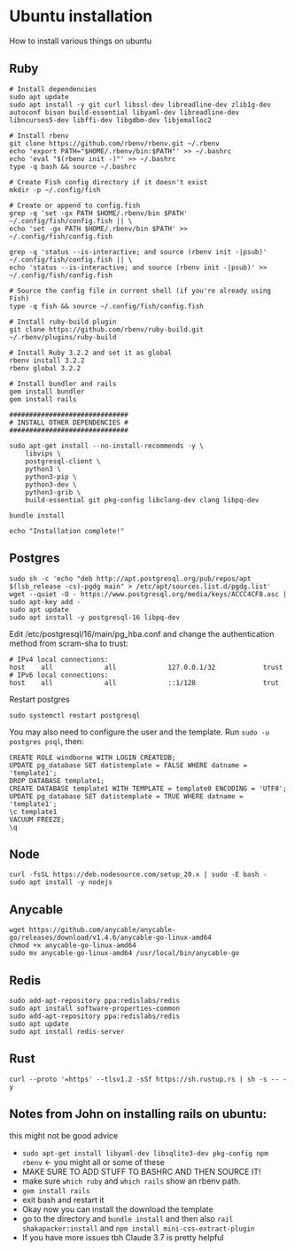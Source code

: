# Ubuntu installation

How to install various things on ubuntu

## Ruby
```shell
# Install dependencies
sudo apt update
sudo apt install -y git curl libssl-dev libreadline-dev zlib1g-dev autoconf bison build-essential libyaml-dev libreadline-dev libncurses5-dev libffi-dev libgdbm-dev libjemalloc2

# Install rbenv
git clone https://github.com/rbenv/rbenv.git ~/.rbenv
echo 'export PATH="$HOME/.rbenv/bin:$PATH"' >> ~/.bashrc
echo 'eval "$(rbenv init -)"' >> ~/.bashrc
type -q bash && source ~/.bashrc

# Create Fish config directory if it doesn't exist
mkdir -p ~/.config/fish

# Create or append to config.fish
grep -q 'set -gx PATH $HOME/.rbenv/bin $PATH' ~/.config/fish/config.fish || \
echo 'set -gx PATH $HOME/.rbenv/bin $PATH' >> ~/.config/fish/config.fish

grep -q 'status --is-interactive; and source (rbenv init -|psub)' ~/.config/fish/config.fish || \
echo 'status --is-interactive; and source (rbenv init -|psub)' >> ~/.config/fish/config.fish

# Source the config file in current shell (if you're already using Fish)
type -q fish && source ~/.config/fish/config.fish

# Install ruby-build plugin
git clone https://github.com/rbenv/ruby-build.git ~/.rbenv/plugins/ruby-build

# Install Ruby 3.2.2 and set it as global
rbenv install 3.2.2
rbenv global 3.2.2

# Install bundler and rails
gem install bundler
gem install rails

##############################
# INSTALL OTHER DEPENDENCIES #
##############################

sudo apt-get install --no-install-recommends -y \
    libvips \
    postgresql-client \
    python3 \
    python3-pip \
    python3-dev \
    python3-grib \
    build-essential git pkg-config libclang-dev clang libpq-dev

bundle install

echo "Installation complete!"

```

## Postgres

```shell
sudo sh -c 'echo "deb http://apt.postgresql.org/pub/repos/apt $(lsb_release -cs)-pgdg main" > /etc/apt/sources.list.d/pgdg.list'
wget --quiet -O - https://www.postgresql.org/media/keys/ACCC4CF8.asc | sudo apt-key add -
sudo apt update
sudo apt install -y postgresql-16 libpq-dev
```

Edit /etc/postgresql/16/main/pg_hba.conf and change the authentication method from scram-sha to trust:
```
# IPv4 local connections:
host    all             all             127.0.0.1/32            trust
# IPv6 local connections:
host    all             all             ::1/128                 trut
```

Restart postgres
```shell
sudo systemctl restart postgresql
```

You may also need to configure the user and the template. Run `sudo -u postgres psql`, then:
```psql
CREATE ROLE windborne WITH LOGIN CREATEDB; 
UPDATE pg_database SET datistemplate = FALSE WHERE datname = 'template1';
DROP DATABASE template1;
CREATE DATABASE template1 WITH TEMPLATE = template0 ENCODING = 'UTF8';
UPDATE pg_database SET datistemplate = TRUE WHERE datname = 'template1';
\c template1
VACUUM FREEZE;
\q
```

## Node
```shell
curl -fsSL https://deb.nodesource.com/setup_20.x | sudo -E bash -
sudo apt install -y nodejs
```

## Anycable
```shell
wget https://github.com/anycable/anycable-go/releases/download/v1.4.6/anycable-go-linux-amd64
chmod +x anycable-go-linux-amd64
sudo mv anycable-go-linux-amd64 /usr/local/bin/anycable-go
```

## Redis
```shell
sudo add-apt-repository ppa:redislabs/redis
sudo apt install software-properties-common
sudo add-apt-repository ppa:redislabs/redis
sudo apt update
sudo apt install redis-server
```

## Rust
```shell
curl --proto '=https' --tlsv1.2 -sSf https://sh.rustup.rs | sh -s -- -y
```


## Notes from John on installing rails on ubuntu:
this might not be good advice
+ `sudo apt-get install libyaml-dev libsqlite3-dev pkg-config npm rbenv` <- you might all or some of these
+ MAKE SURE TO ADD STUFF TO BASHRC AND THEN SOURCE IT!
+ make sure `which ruby` and `which rails` show an rbenv path.
+ `gem install rails`
+ exit bash and restart it
+ Okay now you can install the download the template
+ go to the directory and `bundle install` and then also `rail shakapacker:install` and `npm install mini-css-extract-plugin`
+ If you have more issues tbh Claude 3.7 is pretty helpful
